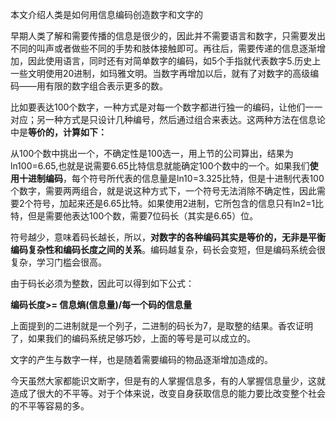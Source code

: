 本文介绍人类是如何用信息编码创造数字和文字的

早期人类了解和需要传播的信息是很少的，因此并不需要语言和数字，只需要发出不同的叫声或者做些不同的手势和肢体接触即可。再往后，需要传递的信息逐渐增加，因此使用语言，同时还有对简单数字的编码，如5个手指就代表数字5.历史上一些文明使用20进制，如玛雅文明。当数字再增加以后，就有了对数字的高级编码——用有限的数字组合表示更多的数。

比如要表达100个数字，一种方式是对每一个数字都进行独一的编码，让他们一一对应；另一种方式是只设计几种编号，然后通过组合来表达。这两种方法在信息论中是**等价的，计算如下：**

从100个数中挑出一个，不确定性是100选一，用上节的公司算出，结果为ln100=6.65,也就是说需要6.65比特信息就能确定100个数中的一个。如果我们**使用十进制编码**，每个符号所代表的信息量是ln10=3.325比特，但是十进制代表100个数字，需要两两组合，就是说这种方式下，一个符号无法消除不确定性，因此需要2个符号，加起来还是6.65比特。如果使用2进制，它所包含的信息只有ln2=1比特，但是需要他表达100个数，需要7位码长（其实是6.65）位。

符号越少，意味着码长越长，所以，**对数字的各种编码其实是等价的，无非是平衡编码复杂性和编码长度之间的关系**。编码越复杂，码长会变短，但是编码系统会很复杂，学习门槛会很高。

由于码长必须为整数，因此可以得到如下公式：

**编码长度&gt;= 信息熵\(信息量\)/每一个码的信息量**

上面提到的二进制就是一个列子，二进制的码长为7，是取整的结果。香农证明了，如果我们的编码系统足够巧妙，上面的等号是可以成立的。

文字的产生与数字一样，也是随着需要编码的物品逐渐增加造成的。

今天虽然大家都能识文断字，但是有的人掌握信息多，有的人掌握信息量少，这就造成了很大的不平等。对于个体来说，改变自身获取信息的能力要比改变整个社会的不平等容易的多。

